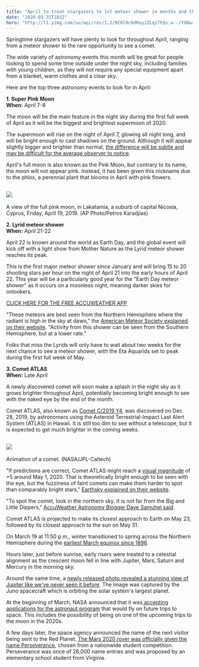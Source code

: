 ```yaml
---
title: "April to treat stargazers to 1st meteor shower in months and these other celestial events"
date: "2020-03-31T1832"
hero: "http://l1.yimg.com/uu/api/res/1.2/8C0l0c8dRoyJZLqz7FQs.w--/YXBwaWQ9eXRhY2h5b247aD04Njt3PTEzMDs-/https://media.zenfs.com/en-us/accuweather_297/a9e1ae3ceda1b902a1ee7eaa0f232ea9"
---
```

Springtime stargazers will have plenty to look for throughout April,
ranging from a meteor shower to the rare opportunity to see a comet.

The wide variety of astronomy events this month will be great for people
looking to spend some time outside under the night sky, including
families with young children, as they will not require any special
equipment apart from a blanket, warm clothes and a clear sky.

Here are the top three astronomy events to look for in April:

 **1\. Super Pink Moon  
When:** April 7-8

The moon will be the main feature in the night sky during the first full
week of April as it will be the biggest and brightest supermoon of 2020.

The supermoon will rise on the night of April 7, glowing all night long,
and will be bright enough to cast shadows on the ground. Although it
will appear slightly bigger and brighter than normal, [the difference
will be subtle and may be difficult for the average observer to
notice][1].

April's full moon is also known as the Pink Moon, but contrary to its
name, the moon will not appear pink. Instead, it has been given this
nickname due to the phlox, a perennial plant that blooms in April with
pink flowers.

![][2]  
---  
A view of the full pink moon, in Lakatamia, a suburb of capital Nicosia,
Cyprus, Friday, April 19, 2019. (AP Photo/Petros Karadjias)  
  
**2\. Lyrid meteor shower  
When:** April 21-22

April 22 is known around the world as Earth Day, and the global event
will kick off with a light show from Mother Nature as the Lyrid meteor
shower reaches its peak.

This is the first major meteor shower since January and will bring 15 to
20 shooting stars per hour on the night of April 21 into the early hours
of April 22. This year will be a particularly good year for the "Earth
Day meteor shower" as it occurs on a moonless night, meaning darker
skies for onlookers.

[CLICK HERE FOR THE FREE ACCUWEATHER APP][3]

"These meteors are best seen from the Northern Hemisphere where the
radiant is high in the sky at dawn," the [American Meteor Society
explained on their website][4]. "Activity from this shower can be seen
from the Southern Hemisphere, but at a lower rate."

Folks that miss the Lyrids will only have to wait about two weeks for
the next chance to see a meteor shower, with the Eta Aquarids set to
peak during the first full week of May.

 **3\. Comet ATLAS  
When:** Late April

A newly discovered comet will soon make a splash in the night sky as it
grows brighter throughout April, potentially becoming bright enough to
see with the naked eye by the end of the month.

Comet ATLAS, also known as [Comet C/2019 Y4][5], was discovered on Dec.
28, 2019, by astronomers using the Asteroid Terrestrial-Impact Last
Alert System (ATLAS) in Hawaii. It is still too dim to see without a
telescope, but it is expected to get much brighter in the coming weeks.

![][6]  
---  
Animation of a comet. (NASA/JPL-Caltech)  
  
"If predictions are correct, Comet ATLAS might reach a [visual
magnitude][7] of +5 around May 1, 2020. That is theoretically bright
enough to be seen with the eye, but the fuzziness of faint comets can
make them harder to spot than comparably bright stars," [Earthsky
explained on their website][8].

"To spot the comet, look in the northern sky. It is not far from the Big
and Little Dippers," [AccuWeather Astronomy Blogger Dave Samuhel
said][9].

Comet ATLAS is projected to make its closest approach to Earth on May
23, followed by its closest approach to the sun on May 31.

On March 19 at 11:50 p.m., winter transitioned to spring across the
Northern Hemisphere during the [earliest March equinox since 1896][10].

Hours later, just before sunrise, early risers were treated to a
celestial alignment as the crescent moon fell in line with Jupiter,
Mars, Saturn and Mercury in the morning sky.

Around the same time, a [newly released photo revealed a stunning view
of Jupiter like we've never seen it before][11]. The image was captured
by the Juno spacecraft which is orbiting the solar system's largest
planet.

At the beginning of March, NASA announced that it was[ accepting
applications for the astronaut program][12] that would fly on future
trips to space. This includes the possibility of being on one of the
upcoming trips to the moon in the 2020s.

A few days later, the space agency announced the name of the next
visitor being sent to the Red Planet. [The Mars 2020 rover was
officially given the name Perseverance][13], chosen from a nationwide
student competition. Perseverance was once of 28,000 name entries and
was proposed by an elementary school student from Virginia.

   [1]: https://www.accuweather.com/en/weather-news/what-is-a-supermoon-2/433604
   [2]: https://media.zenfs.com/en-us/accuweather_297/aeee2294d244352e83ae1e5feacc1fc6
   [3]: https://downloads.accuweather.com/
   [4]: https://www.amsmeteors.org/meteor-showers/meteor-shower-calendar/
   [5]: http://www.aerith.net/comet/catalog/2019Y4/2019Y4.html
   [6]: https://media.zenfs.com/en-us/accuweather_297/83b61e9e872b0e39713224d98c4d88b7
   [7]: https://earthsky.org/astronomy-essentials/what-is-stellar-magnitude
   [8]: https://earthsky.org/space/how-to-see-bright-comet-c-2019-y4-atlas
   [9]: https://www.accuweather.com/en/weather-blogs/astronomy/a-new-comet-is-brightening-quickly/705953
   [10]: https://www.accuweather.com/en/space-news/spring-is-coming-earlier-in-u-s-this-year-than-it-has-since-1896/684213
   [11]: https://www.accuweather.com/en/space-news/this-gorgeous-picture-of-jupiter-from-nasa-is-just-what-we-need-right-now/704232
   [12]: https://www.accuweather.com/en/space-news/want-to-go-to-the-moon-nasa-is-now-taking-new-astronaut-applications/695351
   [13]: https://www.accuweather.com/en/space-news/meet-perseverance-nasas-mars-2020-rover-has-a-new-name/696552